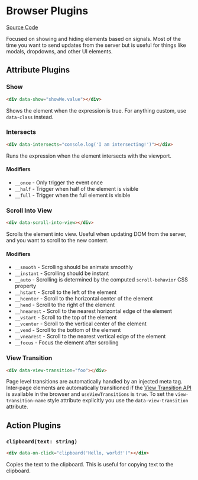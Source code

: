 # Browser Plugins

[Source Code](https://github.com/starfederation/datastar/tree/main/library/src/plugins/official/browser)

Focused on showing and hiding elements based on signals. Most of the time you want to send updates from the server but is useful for things like modals, dropdowns, and other UI elements.

## Attribute Plugins

### Show

```html
<div data-show="showMe.value"></div>
```

Shows the element when the expression is true. For anything custom, use `data-class` instead.

### Intersects

```html
<div data-intersects="console.log('I am intersecting!')"></div>
```

Runs the expression when the element intersects with the viewport.

#### Modifiers

- `__once` - Only trigger the event once
- `__half` - Trigger when half of the element is visible
- `__full` - Trigger when the full element is visible

### Scroll Into View

```html
<div data-scroll-into-view></div>
```

Scrolls the element into view. Useful when updating DOM from the server, and you want to scroll to the new content.

#### Modifiers

- `__smooth` - Scrolling should be animate smoothly
- `__instant` - Scrolling should be instant
- `__auto` - Scrolling is determined by the computed `scroll-behavior` CSS property
- `__hstart` - Scroll to the left of the element
- `__hcenter` - Scroll to the horizontal center of the element
- `__hend` - Scroll to the right of the element
- `__hnearest` - Scroll to the nearest horizontal edge of the element
- `__vstart` - Scroll to the top of the element
- `__vcenter` - Scroll to the vertical center of the element
- `__vend` - Scroll to the bottom of the element
- `__vnearest` - Scroll to the nearest vertical edge of the element
- `__focus` - Focus the element after scrolling

### View Transition

```html
<div data-view-transition="foo"></div>
```

Page level transitions are automatically handled by an injected meta tag. Inter-page elements are automatically transitioned if the [View Transition API](https://developer.mozilla.org/en-US/docs/Web/API/View_Transitions_API) is available in the browser and `useViewTransitions` is `true`. To set the `view-transition-name` style attribute explicitly you use the `data-view-transition` attribute.

## Action Plugins

### `clipboard(text: string)`

```html
<div data-on-click="clipboard('Hello, world!')"></div>
```

Copies the text to the clipboard. This is useful for copying text to the clipboard.
